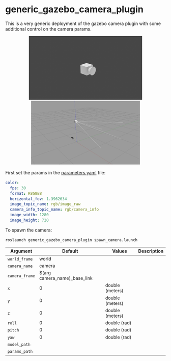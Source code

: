 # generic_gazebo_camera_plugin

This is a very generic deployment of the gazebo camera plugin with some additional control on the camera params. 

<div align="center">
    <img src=".github/camera.png" height = 200>
    <img src=".github/gazebo.jpg" height = 200>
</div>

First set the params in the [parameters.yaml](params/parameters.yaml) file:

```YAML
color:
  fps: 30
  format: R8G8B8
  horizontal_fov: 1.3962634
  image_topic_name: rgb/image_raw
  camera_info_topic_name: rgb/camera_info
  image_width: 1280
  image_height: 720
```

To spawn the camera:
```bash
roslaunch generic_gazebo_camera_plugin spawn_camera.launch
```

| Argument | Default | Values | Description |
| ---| --- | --- | --- |
| `world_frame` | world |  |  |
| `camera_name` | camera |  |  |
| `camera_frame` | $(arg camera_name)_base_link |  |  |
| `x` | 0 | double (meters) |  |
| `y` | 0 | double (meters) |  |
| `z` | 0 | double (meters) |  |
| `roll` | 0 | double (rad) |  |
| `pitch` | 0 | double (rad) |  |
| `yaw` | 0 | double (rad) |  |
| `model_path` |  |  |  |
| `params_path` |  |  |  |